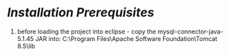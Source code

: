 ***Installation Prerequisites***
================================

1. before loading the project into eclipse - copy the mysql-connector-java-5.1.45 JAR into:
C:\Program Files\Apache Software Foundation\Tomcat 8.5\lib
